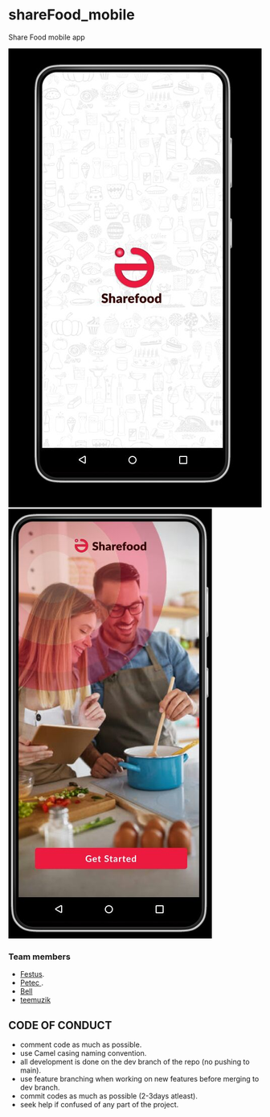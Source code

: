 # shareFood_mobile
Share Food mobile app  

![one](IMG_20220815_123015_873.jpg) ![two](IMG_20220815_123025_083.jpg)

### Team members 
- [Festus](https://github.com/festgo12).
- [Petec ](https://github.com/Petec0x0).
- [Bell ](http://github.com/BellOmuboye)
- [teemuzik](https://github.com/teezcode)


## CODE OF CONDUCT
- comment code as much as possible.
- use Camel casing naming convention. 
- all development is done on the dev branch of the repo (no pushing to main).
- use feature branching when working on new features before merging to dev branch.
- commit codes as much as possible (2-3days atleast).
- seek help if confused of any part of the project.
 
